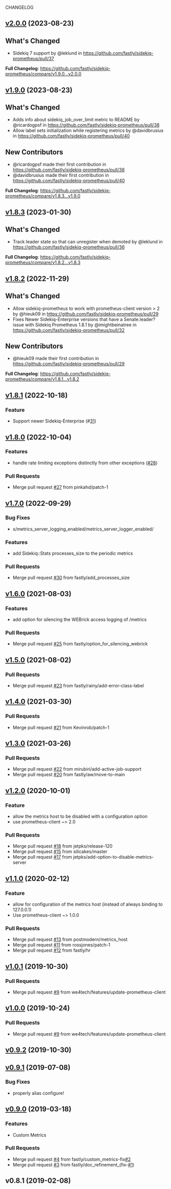 CHANGELOG

<a name="v2.0.0"></a>
## [v2.0.0](https://github.com/fastly/sidekiq-prometheus/compare/v1.9.0...v2.0.0) (2023-08-23)

## What's Changed
* Sidekiq 7 support by @leklund in https://github.com/fastly/sidekiq-prometheus/pull/37

**Full Changelog**: https://github.com/fastly/sidekiq-prometheus/compare/v1.9.0...v2.0.0

<a name="v1.9.0"></a>
## [v1.9.0](https://github.com/fastly/sidekiq-prometheus/compare/v1.8.3...v1.9.0) (2023-08-23)

## What's Changed
* Adds info about sidekiq_job_over_limit metric to README by @ricardogpsf in https://github.com/fastly/sidekiq-prometheus/pull/38
* Allow label sets initialization while registering metrics by @davidbrusius in https://github.com/fastly/sidekiq-prometheus/pull/40

## New Contributors
* @ricardogpsf made their first contribution in https://github.com/fastly/sidekiq-prometheus/pull/38
* @davidbrusius made their first contribution in https://github.com/fastly/sidekiq-prometheus/pull/40

**Full Changelog**: https://github.com/fastly/sidekiq-prometheus/compare/v1.8.3...v1.9.0

<a name="v1.8.3"></a>
## [v1.8.3](https://github.com/fastly/sidekiq-prometheus/compare/v1.8.2...v1.8.3) (2023-01-30)

## What's Changed
* Track leader state so that can unregister when demoted by @leklund in https://github.com/fastly/sidekiq-prometheus/pull/36

**Full Changelog**: https://github.com/fastly/sidekiq-prometheus/compare/v1.8.2...v1.8.3

<a name="v1.8.2"></a>
## [v1.8.2](https://github.com/fastly/sidekiq-prometheus/compare/v1.8.1...v1.8.2) (2022-11-29)

## What's Changed
* Allow sidekiq-prometheus to work with prometheus-client version > 2 by @hieuk09 in https://github.com/fastly/sidekiq-prometheus/pull/29
* Fixes Newer Sidekiq-Enterprise versions that have a Senate.leader? issue with Sidekiq Prometheus 1.8.1 by @imightbeinatree in https://github.com/fastly/sidekiq-prometheus/pull/32

## New Contributors
* @hieuk09 made their first contribution in https://github.com/fastly/sidekiq-prometheus/pull/29

**Full Changelog**: https://github.com/fastly/sidekiq-prometheus/compare/v1.8.1...v1.8.2

<a name="v1.8.1"></a>
## [v1.8.1](https://github.com/fastly/sidekiq-prometheus/compare/v1.8.0...v1.8.1) (2022-10-18)

### Feature

* Support newer Sidekiq-Enterprise (#[31](https://github.com/fastly/sidekiq-prometheus/pull/31))

<a name="v1.8.0"></a>
## [v1.8.0](https://github.com/fastly/sidekiq-prometheus/compare/v1.7.0...v1.8.0) (2022-10-04)

### Features

* handle rate limiting exceptions distinctly from other exceptions ([#28](https://github.com/fastly/sidekiq-prometheus/issues/28))

### Pull Requests

* Merge pull request [#27](https://github.com/fastly/sidekiq-prometheus/issues/27) from pinkahd/patch-1


<a name="v1.7.0"></a>
## [v1.7.0](https://github.com/fastly/sidekiq-prometheus/compare/v1.6.0...v1.7.0) (2022-09-29)

### Bug Fixes

* s/metrics_server_logging_enabled/metrics_server_logger_enabled/

### Features

* add Sidekiq::Stats processes_size to the periodic metrics

### Pull Requests

* Merge pull request [#30](https://github.com/fastly/sidekiq-prometheus/issues/30) from fastly/add_processes_size


<a name="v1.6.0"></a>
## [v1.6.0](https://github.com/fastly/sidekiq-prometheus/compare/v1.5.0...v1.6.0) (2021-08-03)

### Features

* add option for silencing the WEBrick access logging of /metrics

### Pull Requests

* Merge pull request [#25](https://github.com/fastly/sidekiq-prometheus/issues/25) from fastly/option_for_silencing_webrick


<a name="v1.5.0"></a>
## [v1.5.0](https://github.com/fastly/sidekiq-prometheus/compare/v1.4.0...v1.5.0) (2021-08-02)

### Pull Requests

* Merge pull request [#23](https://github.com/fastly/sidekiq-prometheus/issues/23) from fastly/rainy/add-error-class-label


<a name="v1.4.0"></a>
## [v1.4.0](https://github.com/fastly/sidekiq-prometheus/compare/v1.3.0...v1.4.0) (2021-03-30)

### Pull Requests

* Merge pull request [#21](https://github.com/fastly/sidekiq-prometheus/issues/21) from Kevinrob/patch-1


<a name="v1.3.0"></a>
## [v1.3.0](https://github.com/fastly/sidekiq-prometheus/compare/v1.2.0...v1.3.0) (2021-03-26)

### Pull Requests

* Merge pull request [#22](https://github.com/fastly/sidekiq-prometheus/issues/22) from mirubiri/add-active-job-support
* Merge pull request [#20](https://github.com/fastly/sidekiq-prometheus/issues/20) from fastly/aw/move-to-main

<a name="v1.2.0"></a>
## [v1.2.0](https://github.com/fastly/sidekiq-prometheus/compare/v1.1.0...v1.2.0) (2020-10-01)

### Feature

* allow the metrics host to be disabled with a configuration option
* use prometheus-client ~> 2.0

### Pull Requests

* Merge pull request [#18](https://github.com/fastly/sidekiq-prometheus/issues/18) from jetpks/release-120
* Merge pull request [#15](https://github.com/fastly/sidekiq-prometheus/issues/15) from silicakes/master
* Merge pull request [#17](https://github.com/fastly/sidekiq-prometheus/issues/17) from jetpks/add-option-to-disable-metrics-server

<a name="v1.1.0"></a>
## [v1.1.0](https://github.com/fastly/sidekiq-prometheus/compare/v1.0.1...v1.1.0) (2020-02-12)

### Feature

* allow for configuration of the metrics host (instead of always binding to 127.0.0.1)
* Use prometheus-client ~> 1.0.0

### Pull Requests

* Merge pull request [#13](https://github.com/fastly/sidekiq-prometheus/issues/13) from postmodern/metrics_host
* Merge pull request [#11](https://github.com/fastly/sidekiq-prometheus/issues/11) from rossjones/patch-1
* Merge pull request [#12](https://github.com/fastly/sidekiq-prometheus/issues/12) from fastly/hr

<a name="v1.0.1"></a>
## [v1.0.1](https://github.com/fastly/sidekiq-prometheus/compare/v0.9.2...v1.0.1) (2019-10-30)

### Pull Requests

* Merge pull request [#9](https://github.com/fastly/sidekiq-prometheus/issues/9) from we4tech/features/update-prometheus-client


<a name="v1.0.0"></a>
## [v1.0.0](https://github.com/fastly/sidekiq-prometheus/compare/v0.9.1...v1.0.0) (2019-10-24)

### Pull Requests

* Merge pull request [#9](https://github.com/fastly/sidekiq-prometheus/issues/9) from we4tech/features/update-prometheus-client


<a name="v0.9.2"></a>
## [v0.9.2](https://github.com/fastly/sidekiq-prometheus/compare/v1.0.0...v0.9.2) (2019-10-30)


<a name="v0.9.1"></a>
## [v0.9.1](https://github.com/fastly/sidekiq-prometheus/compare/v0.9.0...v0.9.1) (2019-07-08)

### Bug Fixes

* properly alias configure!


<a name="v0.9.0"></a>
## [v0.9.0](https://github.com/fastly/sidekiq-prometheus/compare/v0.8.1...v0.9.0) (2019-03-18)

### Features

* Custom Metrics

### Pull Requests

* Merge pull request [#4](https://github.com/fastly/sidekiq-prometheus/issues/4) from fastly/custom_metrics-fix[#2](https://github.com/fastly/sidekiq-prometheus/issues/2)
* Merge pull request [#3](https://github.com/fastly/sidekiq-prometheus/issues/3) from fastly/doc_refinement_(fix-[#1](https://github.com/fastly/sidekiq-prometheus/issues/1))


<a name="v0.8.1"></a>
## v0.8.1 (2019-02-08)

